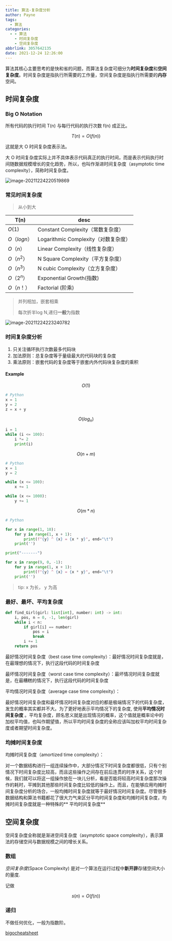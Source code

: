 ```yaml
---
title: 算法-复杂度分析
author: Payne
tags:
  - 算法
categories:
  - - 算法
    - 时间复杂度
    - 空间复杂度
abbrlink: 3057642135
date: 2021-12-24 12:26:00
---
```


算法其核心主要思考的是快和省的问题，而算法复杂度可细分为**时间复杂度**和**空间复杂度**。时间复杂度是指执行所需要的工作量，空间复杂度是指执行所需要的**内存**空间。

## 时间复杂度

### Big O Notation

所有代码的执行时间 T(n) 与每行代码的执行次数 f(n) 成正比。

$$ T(n) = O(f(n))
$$

这就是大 O 时间复杂度表示法。

大 O 时间复杂度实际上并不具体表示代码真正的执行时间，而是表示代码执行时间随数据规模增长的变化趋势，所以，也叫作渐进时间复杂度（asymptotic time complexity），简称时间复杂度。

![image-20211224220519869](https://tva1.sinaimg.cn/large/008i3skNgy1gxp9wibw53j30oa0gcdh3.jpg)

### 常见时间复杂度

> 从小到大

| T(n)         | desc                                 |
| ------------ | ------------------------------------ |
| $O(1)$       | Constant Complexity（常数复杂度）    |
| $O（log n）$ | Logarithmic Complexity（对数复杂度） |
| $O（n）$     | Linear Complexity（线性复杂度）      |
| $O（n ^ 2）$ | N Square Complexity（平方复杂度）    |
| $O（n ^ 3）$ | N cubic Complexity（立方复杂度）     |
| $O（2 ^ n）$ | Exponential Growth(指数)             |
| $O（n！）$   | Factorial (阶乘)                     |

> 并列相加，嵌套相乘
>
> 每次折半log N,递归**一般**为指数

![image-20211224223240782](https://tva1.sinaimg.cn/large/008i3skNgy1gxpaoxdc8yj30ki04y0tg.jpg)

### 时间复杂度分析

1. 只关注循环执行次数最多代码块
2. 加法原则：总复杂度等于量级最大的代码块的复杂度
3. 乘法原则：嵌套代码的复杂度等于嵌套内外代码块复杂度的乘积

#### Example

$$ O(1)
$$

```python
# Python
x = 1
y = 2
z = x + y
```

$$ O(log _ n)
$$

```python
i = 1
while (i <= 100):
    i *= 2
    print(i)
```

$$ O (n + m)
$$

```python
# Python
x = 1
y = 2

while (x <= 100):
    x += 1

while (x <= 1000):
    y += 1
```

$$ O (m * n)
$$

```python
# Python

for x in range(1, 10):
    for y in range(1, x + 1):
        print(f"{y} ^ {x} = {x * y}", end="\t")
    print('')

print("-------")

for x in range(9, 0, -1):
    for y in range(1, x + 1):
        print(f"{y} ^ {x} = {x * y}", end="\t")
    print('')
```

> tip: x 为长， y 为高

### 最好、最坏、平均复杂度

```python
def find_Girl(girl: list[int], number: int) -> int:
    i, pos, n = 0, -1, len(girl)
    while i < n:
        if girl[i] == number:
            pos = i
            break
        i += 1
    return pos
```

最好情况时间复杂度（best case time complexity）：最好情况时间复杂度就是，在最理想的情况下，执行这段代码的时间复杂度

最坏情况时间复杂度（worst case time complexity）：最坏情况时间复杂度就是，在最糟糕的情况下，执行这段代码的时间复杂度

平均情况时间复杂度（average case time complexity）：

最好情况时间复杂度和最坏情况时间复杂度对应的都是极端情况下的代码复杂度，发生的概率其实都并不大。为了更好地表示平均情况下的复杂度, 使用**平均情况时间复杂度**
。平均复杂度，顾名思义就是出现情况的概率，这个值就是概率论中的加权平均值，也叫作期望值，所以平均时间复杂度的全称应该叫加权平均时间复杂度或者期望时间复杂度。

### 均摊时间复杂度

均摊时间复杂度（amortized time complexity）：

对一个数据结构进行一组连续操作中，大部分情况下时间复杂度都很低，只有个别情况下时间复杂度比较高，而且这些操作之间存在前后连贯的时序关系，这个时候，我们就可以将这一组操作放在一块儿分析，看是否能将较高时间复杂度那次操作的耗时，平摊到其他那些时间复杂度比较低的操作上。而且，在能够应用均摊时间复杂度分析的场合，一般均摊时间复杂度就等于最好情况时间复杂度。尽管很多数据结构和算法书籍都花了很大力气来区分平均时间复杂度和均摊时间复杂度，均摊时间复杂度就是一种特殊的**
平均时间复杂度**

## 空间复杂度

空间复杂度全称就是渐进空间复杂度（asymptotic space complexity），表示算法的存储空间与数据规模之间的增长关系。

### 数组

*空间复杂度*(Space Complexity) 是对一个算法在运行过程中**新开辟**存储空间大小的量度.

记做

$$ s(n) = O(f(n))
$$

### 递归

不做任何优化，一般为指数阶。

[bigocheatsheet](https://www.bigocheatsheet.com/)
